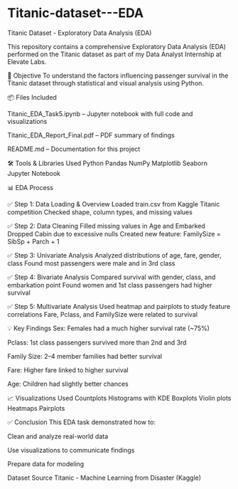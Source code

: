# Titanic-dataset---EDA
Titanic Dataset - Exploratory Data Analysis (EDA)

This repository contains a comprehensive Exploratory Data Analysis (EDA) performed on the Titanic dataset as part of my Data Analyst Internship at Elevate Labs.

🧠 Objective
To understand the factors influencing passenger survival in the Titanic dataset through statistical and visual analysis using Python.

📦 Files Included

Titanic_EDA_Task5.ipynb – Jupyter notebook with full code and visualizations

Titanic_EDA_Report_Final.pdf – PDF summary of findings

README.md – Documentation for this project


🛠 Tools & Libraries Used
Python
Pandas
NumPy
Matplotlib
Seaborn
Jupyter Notebook

📊 EDA Process

✅ Step 1: Data Loading & Overview
Loaded train.csv from Kaggle Titanic competition
Checked shape, column types, and missing values

✅ Step 2: Data Cleaning
Filled missing values in Age and Embarked
Dropped Cabin due to excessive nulls
Created new feature: FamilySize = SibSp + Parch + 1

✅ Step 3: Univariate Analysis
Analyzed distributions of age, fare, gender, class
Found most passengers were male and in 3rd class

✅ Step 4: Bivariate Analysis
Compared survival with gender, class, and embarkation point
Found women and 1st class passengers had higher survival

✅ Step 5: Multivariate Analysis
Used heatmap and pairplots to study feature correlations
Fare, Pclass, and FamilySize were related to survival


💡 Key Findings
Sex: Females had a much higher survival rate (~75%)

Pclass: 1st class passengers survived more than 2nd and 3rd

Family Size: 2–4 member families had better survival

Fare: Higher fare linked to higher survival

Age: Children had slightly better chances


📈 Visualizations Used
Countplots
Histograms with KDE
Boxplots
Violin plots
Heatmaps
Pairplots


✅ Conclusion
This EDA task demonstrated how to:


Clean and analyze real-world data

Use visualizations to communicate findings

Prepare data for modeling

Dataset Source Titanic - Machine Learning from Disaster (Kaggle)
